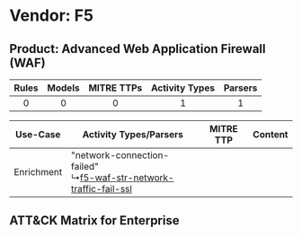 Vendor: F5
==========
Product: Advanced Web Application Firewall (WAF)
------------------------------------------------
| Rules | Models | MITRE TTPs | Activity Types | Parsers |
|:-----:|:------:|:----------:|:--------------:|:-------:|
|   0   |   0    |     0      |       1        |    1    |

|  Use-Case  | Activity Types/Parsers    | MITRE TTP | Content    |
|:----------:| ---- | --------- | ---- |
| Enrichment |  "network-connection-failed"<br> ↳[f5-waf-str-network-traffic-fail-ssl](Ps/pC_f5wafstrnetworktrafficfailssl.md)<br> |    | [](RM/r_m_f5_advanced_web_application_firewall_(waf)_Enrichment.md) |

ATT&CK Matrix for Enterprise
----------------------------
